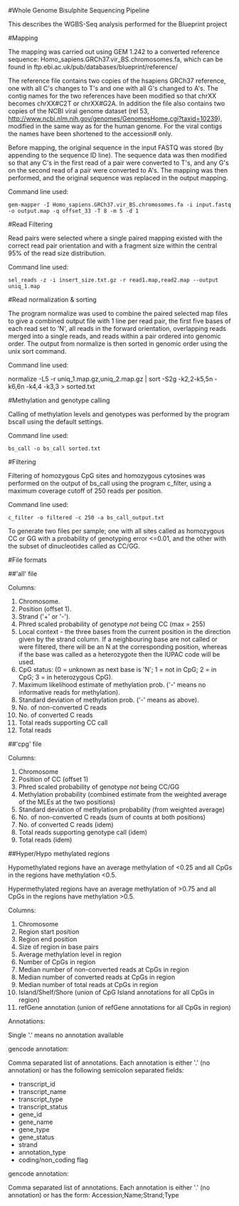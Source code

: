 #Whole Genome Bisulphite Sequencing Pipeline

This describes the WGBS-Seq analysis performed for the Blueprint project

#Mapping

The mapping was carried out using GEM 1.242 to a converted reference
sequence: Homo_sapiens.GRCh37.vir_BS.chromosomes.fa, which can be
found in ftp.ebi.ac.uk/pub/databases/blueprint/reference/

The reference file contains two copies of the hsapiens GRCh37
reference, one with all C's changes to T's and one with all G's
changed to A's. The contig names for the two references have been
modified so that chrXX becomes chrXX#C2T or chrXX#G2A.  In addition
the file also contains two copies of the NCBI viral genome dataset
(rel 53, http://www.ncbi.nlm.nih.gov/genomes/GenomesHome.cgi?taxid=10239),
modified in the same way as for the human genome.  For the viral
contigs the names have been shortened to the accession# only.

Before mapping, the original sequence in the input FASTQ was stored
(by appending to the sequence ID line).  The sequence data was then
modified so that any C's in the first read of a pair were converted to
T's, and any G's on the second read of a pair were converted to A's.
The mapping was then performed, and the original sequence was
replaced in the output mapping.

Command line used: 

    gem-mapper -I Homo_sapiens.GRCh37.vir_BS.chromosomes.fa -i input.fastq -o output.map -q offset_33 -T 8 -m 5 -d 1

#Read Filtering

Read pairs were selected where a single paired mapping existed with
the correct read pair orientation and with a fragment size within the
central 95% of the read size distribution.

Command line used:

    sel_reads -z -i insert_size.txt.gz -r read1.map,read2.map --output uniq_1.map

#Read normalization & sorting

The program normalize was used to combine the paired selected map
files to give a combined output file with 1 line per read pair, the
first five bases of each read set to 'N', all reads in the forward
orientation, overlapping reads merged into a single reads, and reads
within a pair ordered into genomic order.  The output from normalize
is then sorted in genomic order using the unix sort command.

Command line used:

normalize -L5 -r uniq_1.map.gz,uniq_2.map.gz | sort -S2g -k2,2-k5,5n
-k6,6n -k4,4 -k3,3 > sorted.txt

#Methylation and genotype calling

Calling of methylation levels and genotypes was performed by the
program bscall using the default settings.

Command line used:

    bs_call -o bs_call sorted.txt

#Filtering

Filtering of homozygous CpG sites and homozygous cytosines was
performed on the output of bs_call using the program c_filter, using a
maximum coverage cutoff of 250 reads per position.

Command line used:

    c_filter -o filtered -c 250 -a bs_call_output.txt

To generate two files per sample; one with all sites called as
homozygous CC or GG with a probability of genotyping error <=0.01, and
the other with the subset of dinucleotides called as CC/GG.


#File formats

##'all' file

Columns:

 1. Chromosome.
 2. Position (offset 1).
 3. Strand ('+' or '-').
 4. Phred scaled probability of genotype *not* being CC (max = 255)
 5. Local context - the three bases from the current position in the direction given by the strand column.  If a neighbouring base are not called or were filtered, there will be an N at the corresponding position, whereas if the base was called as a heterozygote then the IUPAC code will be used. 
 6. CpG status: (0 = unknown as next base is 'N'; 1 = not in CpG; 2 = in CpG; 3 = in heterozygous CpG).
 7. Maximum likelihood estimate of methylation prob. ('-' means no informative reads for methylation).
 8. Standard deviation of methylation prob. ('-' means as above).
 9. No. of non-converted C reads
 10. No. of converted C reads
 11. Total reads supporting CC call
 12. Total reads

##'cpg' file

Columns:

 1. Chromosome
 2. Position of CC (offset 1)
 3. Phred scaled probability of genotype *not* being CC/GG
 4. Methylation probability (combined estimate from the weighted average of the MLEs at the two positions)
 5. Standard deviation of methylation probability (from weighted average)
 6. No. of non-converted C reads (sum of counts at both positions)
 7. No. of converted C reads (idem)
 8. Total reads supporting genotype call (idem)
 9. Total reads (idem)

##Hyper/Hypo methylated regions

Hypomethylated regions have an average methylation of <0.25 and all
CpGs in the regions have methylation <0.5.

Hypermethylated regions have an average methylation of >0.75 and all
CpGs in the regions have methylation >0.5.

Columns:

 1. Chromosome
 2. Region start position
 3. Region end position
 4. Size of region in base pairs
 5. Average methylation level in region
 6. Number of CpGs in region
 7. Median number of non-converted reads at CpGs in region
 8. Median number of converted reads at CpGs in region
 9. Median number of total reads at CpGs in region
 10. Island/Shelf/Shore (union of CpG Island annotations for all CpGs in region)
 11. refGene annotation (union of refGene  annotations for all CpGs in region)

Annotations:

Single '.' means no annotation available

gencode annotation:

Comma separated list of annotations.  Each annotation is either '.'
(no annotation) or has the following semicolon separated fields:

 * transcript_id
 * transcript_name
 * transcript_type
 * transcript_status
 * gene_id
 * gene_name
 * gene_type
 * gene_status
 * strand
 * annotation_type
 * coding/non_coding flag

gencode annotation:

Comma separated list of annotations.  Each annotation is either '.'
(no annotation) or has the form: Accession;Name;Strand;Type
